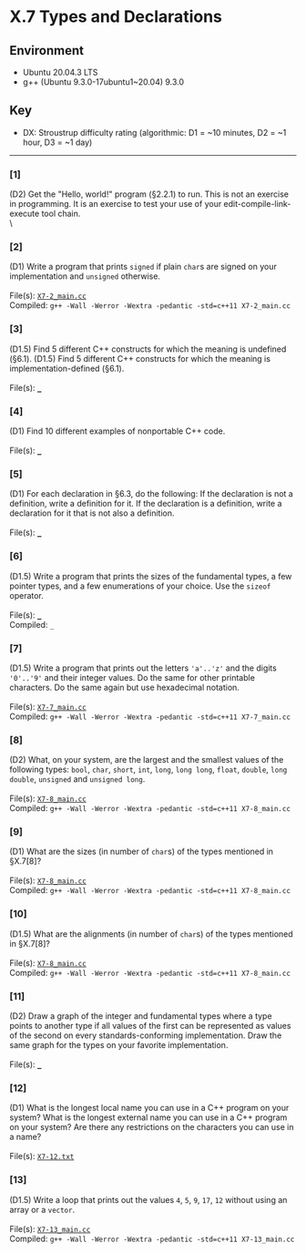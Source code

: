 # X.7 Types and Declarations

## Environment
- Ubuntu 20.04.3 LTS
- g++ (Ubuntu 9.3.0-17ubuntu1~20.04) 9.3.0

## Key
- DX: Stroustrup difficulty rating (algorithmic: D1 = ~10 minutes, D2 = ~1 hour, D3 = ~1 day)

---

### \[1\]
(D2) Get the "Hello, world!" program (§2.2.1) to run. This is not an exercise in programming. It is an exercise to test your use of your edit-compile-link-execute tool chain.\
\

### \[2\]
(D1) Write a program that prints `signed` if plain `char`s are signed on your implementation and `unsigned` otherwise.\
\
File(s): [`X7-2_main.cc`](./X7-2_main.cc)\
Compiled: `g++ -Wall -Werror -Wextra -pedantic -std=c++11 X7-2_main.cc`

### \[3\]
(D1.5) Find 5 different C++ constructs for which the meaning is undefined (§6.1). (D1.5) Find 5 different C++ constructs for which the meaning is implementation-defined (§6.1).\
\
File(s): [`_`](./)

### \[4\]
(D1) Find 10 different examples of nonportable C++ code.\
\
File(s): [`_`](./)

### \[5\]
(D1) For each declaration in §6.3, do the following: If the declaration is not a definition, write a definition for it. If the declaration is a definition, write a declaration for it that is not also a definition.\
\
File(s): [`_`](./)

### \[6\]
(D1.5) Write a program that prints the sizes of the fundamental types, a few pointer types, and a few enumerations of your choice. Use the `sizeof` operator.\
\
File(s): [`_`](./)\
Compiled: `_`

### \[7\]
(D1.5) Write a program that prints out the letters `'a'..'z'` and the digits `'0'..'9'` and their integer values. Do the same for other printable characters. Do the same again but use hexadecimal notation.\
\
File(s): [`X7-7_main.cc`](./X7-7_main.cc)\
Compiled: `g++ -Wall -Werror -Wextra -pedantic -std=c++11 X7-7_main.cc`

### \[8\]
(D2) What, on your system, are the largest and the smallest values of the following types: `bool`, `char`, `short`, `int`, `long`, `long long`, `float`, `double`, `long double`, `unsigned` and `unsigned long`.\
\
File(s): [`X7-8_main.cc`](./X7-8_main.cc)\
Compiled: `g++ -Wall -Werror -Wextra -pedantic -std=c++11 X7-8_main.cc`

### \[9\]
(D1) What are the sizes (in number of `char`s) of the types mentioned in §X.7\[8\]?\
\
File(s): [`X7-8_main.cc`](./X7-8_main.cc)\
Compiled: `g++ -Wall -Werror -Wextra -pedantic -std=c++11 X7-8_main.cc`

### \[10\]
(D1.5) What are the alignments (in number of `char`s) of the types mentioned in §X.7\[8\]?\
\
File(s): [`X7-8_main.cc`](./X7-8_main.cc)\
Compiled: `g++ -Wall -Werror -Wextra -pedantic -std=c++11 X7-8_main.cc`

### \[11\]
(D2) Draw a graph of the integer and fundamental types where a type points to another type if all values of the first can be represented as values of the second on every standards-conforming implementation. Draw the same graph for the types on your favorite implementation.\
\
File(s): [`_`](./)

### \[12\]
(D1) What is the longest local name you can use in a C++ program on your system? What is the longest external name you can use in a C++ program on your system? Are there any restrictions on the characters you can use in a name?\
\
File(s): [`X7-12.txt`](./X7-12.txt)

### \[13\]
(D1.5) Write a loop that prints out the values `4`, `5`, `9`, `17`, `12` without using an array or a `vector`.\
\
File(s): [`X7-13_main.cc`](./X7-13_main.cc)\
Compiled: `g++ -Wall -Werror -Wextra -pedantic -std=c++11 X7-13_main.cc`
